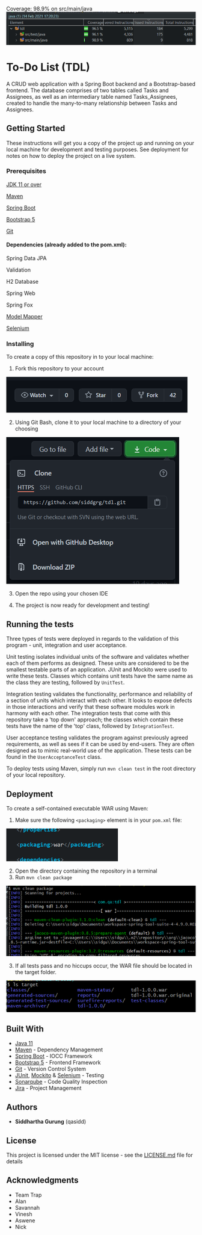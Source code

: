 Coverage: 98.9% on src/main/java
![Alt](readme-img/1.png)

# To-Do List (TDL)

A CRUD web application with a Spring Boot backend and a Bootstrap-based frontend. The database comprises of two tables called Tasks and Assignees, as well as an intermediary table named Tasks_Assignees, created to handle the many-to-many relationship between Tasks and Assignees.

## Getting Started

These instructions will get you a copy of the project up and running on your local machine for development and testing purposes. See deployment for notes on how to deploy the project on a live system.

### Prerequisites

[JDK 11 or over](https://www.oracle.com/java/technologies/javase-jre8-downloads.html)

[Maven](http://maven.apache.org/download.cgi)

[Spring Boot](https://spring.io/quickstart)

[Bootstrap 5](https://getbootstrap.com/)

[Git](https://git-scm.com/downloads)

#### Dependencies (already added to the pom.xml):

Spring Data JPA

Validation

H2 Database

Spring Web

Spring Fox

[Model Mapper](http://modelmapper.org/getting-started/)

[Selenium](https://robotframework.org/SeleniumLibrary/)

### Installing

To create a copy of this repository in to your local machine:

1. Fork this repository to your account

![](readme-img/2.png)

2. Using Git Bash, clone it to your local machine to a directory of your choosing

![](readme-img/3.png)

3. Open the repo using your chosen IDE

5. The project is now ready for development and testing!

## Running the tests

Three types of tests were deployed in regards to the validation of this program - unit, integration and user acceptance. 

Unit testing isolates individual units of the software and validates whether each of them performs as designed. These units are considered to be the smallest testable parts of an application. JUnit and Mockito were used to write these tests. Classes which contains unit tests have the same name as the class they are testing, followed by `UnitTest`.

Integration testing validates the functionality, performance and reliability of a section of units which interact with each other. It looks to expose defects in those interactions and verify that these software modules work in harmony with each other. The integration tests that come with this repository take a 'top down' approach; the classes which contain these tests have the name of the 'top' class, followed by `IntegrationTest`.

User acceptance testing validates the program against previously agreed requirements, as well as sees if it can be used by end-users. They are often designed as to mimic real-world use of the application. These tests can be found in the `UserAcceptanceTest` class.

To deploy tests using Maven, simply run `mvn clean test` in the root directory of your local repository.

## Deployment

To create a self-contained executable WAR using Maven:

1. Make sure the following `<packaging>` element is in your `pom.xml` file:

![](readme-img/6.png)

2. Open the directory containing the repository in a terminal
3. Run `mvn clean package`

![](readme-img/4.png)

3. If all tests pass and no hiccups occur, the WAR file should be located in the target folder.

![](readme-img/5.png)

## Built With

* [Java 11](https://www.oracle.com/java/)
* [Maven](https://maven.apache.org/) - Dependency Management
* [Spring Boot](https://spring.io/) - IOCC Framework
* [Bootstrap 5](https://getbootstrap.com/) - Frontend Framework
* [Git](https://git-scm.com/) - Version Control System
* [JUnit](https://junit.org/junit4/), [Mockito](https://site.mockito.org/) & [Selenium](https://robotframework.org/SeleniumLibrary/) - Testing
* [Sonarqube](https://www.sonarqube.org/) - Code Quality Inspection
* [Jira](https://www.atlassian.com/software/jira) - Project Management

## Authors

* **Siddhartha Gurung** (qasidd)

## License

This project is licensed under the MIT license - see the [LICENSE.md](LICENSE.md) file for details 

## Acknowledgments

* Team Trap
* Alan
* Savannah
* Vinesh
* Aswene
* Nick
